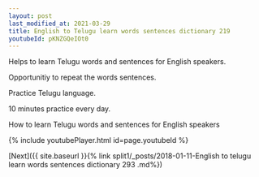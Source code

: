 ```yaml
---
layout: post
last_modified_at: 2021-03-29
title: English to Telugu learn words sentences dictionary 219 
youtubeId: pKNZGQeIOt0
---
```

 
 
Helps to learn Telugu words and sentences for English speakers.

Opportunitiy to repeat the words sentences. 

Practice Telugu language. 
 
10 minutes practice every day. 
 
How to learn Telugu words and sentences for English speakers 
 
{% include youtubePlayer.html id=page.youtubeId %}
 
 
[Next]({{ site.baseurl }}{% link  split1/_posts/2018-01-11-English to telugu learn words sentences dictionary 293 .md%})
 
